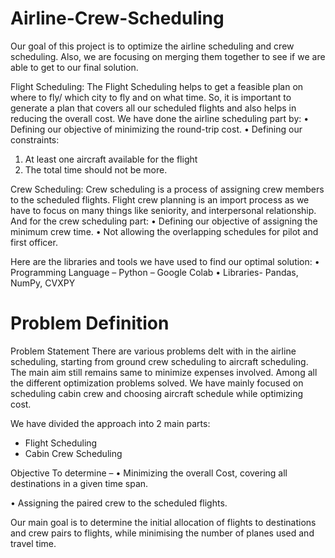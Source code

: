 # Airline-Crew-Scheduling
Our goal of this project is to optimize the airline scheduling and crew scheduling. Also, we are focusing on merging them together to see if we are able to get to our final solution.

Flight Scheduling:
The Flight Scheduling helps to get a feasible plan on where to fly/ which city to fly and on what time. So, it is important to generate a plan that covers all our scheduled flights and also helps in reducing the overall cost. 
We have done the airline scheduling part by:
•	Defining our objective of minimizing the round-trip cost.
•	Defining our constraints:
1.	At least one aircraft available for the flight
2.	The total time should not be more.

Crew Scheduling:
Crew scheduling is a process of assigning crew members to the scheduled flights. Flight crew planning is an import process as we have to focus on many things like seniority, and interpersonal relationship. 
And for the crew scheduling part:
•	Defining our objective of assigning the minimum crew time.
•	Not allowing the overlapping schedules for pilot and first officer.

Here are the libraries and tools we have used to find our optimal solution:
•	Programming Language – Python – Google Colab
•	Libraries- Pandas, NumPy, CVXPY

# Problem Definition
Problem Statement
There are various problems delt with in the airline scheduling, starting from ground crew scheduling to aircraft scheduling. The main aim still remains same to minimize expenses involved.
Among all the different optimization problems solved. We have mainly focused on scheduling cabin crew and choosing aircraft schedule while optimizing cost.

We have divided the approach into 2 main parts:
-	Flight Scheduling
-	Cabin Crew Scheduling

Objective
To determine –
•	Minimizing the overall Cost, covering all destinations in a given time span.

•	Assigning the paired crew to the scheduled flights.


Our main goal is to determine the initial allocation of flights to destinations and crew pairs to flights, while minimising the number of planes used and travel time. 

